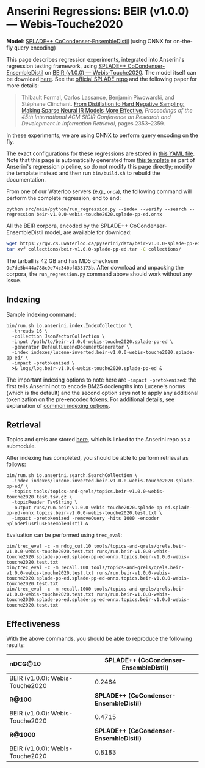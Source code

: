 # Anserini Regressions: BEIR (v1.0.0) &mdash; Webis-Touche2020

**Model**: [SPLADE++ CoCondenser-EnsembleDistil](https://arxiv.org/abs/2205.04733) (using ONNX for on-the-fly query encoding)

This page describes regression experiments, integrated into Anserini's regression testing framework, using [SPLADE++ CoCondenser-EnsembleDistil](https://arxiv.org/abs/2205.04733) on [BEIR (v1.0.0) &mdash; Webis-Touche2020](http://beir.ai/).
The model itself can be download [here](https://huggingface.co/naver/splade-cocondenser-ensembledistil).
See the [official SPLADE repo](https://github.com/naver/splade) and the following paper for more details:

> Thibault Formal, Carlos Lassance, Benjamin Piwowarski, and Stéphane Clinchant. [From Distillation to Hard Negative Sampling: Making Sparse Neural IR Models More Effective.](https://dl.acm.org/doi/10.1145/3477495.3531857) _Proceedings of the 45th International ACM SIGIR Conference on Research and Development in Information Retrieval_, pages 2353–2359.

In these experiments, we are using ONNX to perform query encoding on the fly.

The exact configurations for these regressions are stored in [this YAML file](../../src/main/resources/regression/beir-v1.0.0-webis-touche2020.splade-pp-ed.onnx.yaml).
Note that this page is automatically generated from [this template](../../src/main/resources/docgen/templates/beir-v1.0.0-webis-touche2020.splade-pp-ed.onnx.template) as part of Anserini's regression pipeline, so do not modify this page directly; modify the template instead and then run `bin/build.sh` to rebuild the documentation.

From one of our Waterloo servers (e.g., `orca`), the following command will perform the complete regression, end to end:

```
python src/main/python/run_regression.py --index --verify --search --regression beir-v1.0.0-webis-touche2020.splade-pp-ed.onnx
```

All the BEIR corpora, encoded by the SPLADE++ CoCondenser-EnsembleDistil model, are available for download:

```bash
wget https://rgw.cs.uwaterloo.ca/pyserini/data/beir-v1.0.0-splade-pp-ed.tar -P collections/
tar xvf collections/beir-v1.0.0-splade-pp-ed.tar -C collections/
```

The tarball is 42 GB and has MD5 checksum `9c7de5b444a788c9e74c340bf833173b`.
After download and unpacking the corpora, the `run_regression.py` command above should work without any issue.

## Indexing

Sample indexing command:

```
bin/run.sh io.anserini.index.IndexCollection \
  -threads 16 \
  -collection JsonVectorCollection \
  -input /path/to/beir-v1.0.0-webis-touche2020.splade-pp-ed \
  -generator DefaultLuceneDocumentGenerator \
  -index indexes/lucene-inverted.beir-v1.0.0-webis-touche2020.splade-pp-ed/ \
  -impact -pretokenized \
  >& logs/log.beir-v1.0.0-webis-touche2020.splade-pp-ed &
```

The important indexing options to note here are `-impact -pretokenized`: the first tells Anserini not to encode BM25 doclengths into Lucene's norms (which is the default) and the second option says not to apply any additional tokenization on the pre-encoded tokens.
For additional details, see explanation of [common indexing options](../../docs/common-indexing-options.md).

## Retrieval

Topics and qrels are stored [here](https://github.com/castorini/anserini-tools/tree/master/topics-and-qrels), which is linked to the Anserini repo as a submodule.

After indexing has completed, you should be able to perform retrieval as follows:

```
bin/run.sh io.anserini.search.SearchCollection \
  -index indexes/lucene-inverted.beir-v1.0.0-webis-touche2020.splade-pp-ed/ \
  -topics tools/topics-and-qrels/topics.beir-v1.0.0-webis-touche2020.test.tsv.gz \
  -topicReader TsvString \
  -output runs/run.beir-v1.0.0-webis-touche2020.splade-pp-ed.splade-pp-ed-onnx.topics.beir-v1.0.0-webis-touche2020.test.txt \
  -impact -pretokenized -removeQuery -hits 1000 -encoder SpladePlusPlusEnsembleDistil &
```

Evaluation can be performed using `trec_eval`:

```
bin/trec_eval -c -m ndcg_cut.10 tools/topics-and-qrels/qrels.beir-v1.0.0-webis-touche2020.test.txt runs/run.beir-v1.0.0-webis-touche2020.splade-pp-ed.splade-pp-ed-onnx.topics.beir-v1.0.0-webis-touche2020.test.txt
bin/trec_eval -c -m recall.100 tools/topics-and-qrels/qrels.beir-v1.0.0-webis-touche2020.test.txt runs/run.beir-v1.0.0-webis-touche2020.splade-pp-ed.splade-pp-ed-onnx.topics.beir-v1.0.0-webis-touche2020.test.txt
bin/trec_eval -c -m recall.1000 tools/topics-and-qrels/qrels.beir-v1.0.0-webis-touche2020.test.txt runs/run.beir-v1.0.0-webis-touche2020.splade-pp-ed.splade-pp-ed-onnx.topics.beir-v1.0.0-webis-touche2020.test.txt
```

## Effectiveness

With the above commands, you should be able to reproduce the following results:

| **nDCG@10**                                                                                                  | **SPLADE++ (CoCondenser-EnsembleDistil)**|
|:-------------------------------------------------------------------------------------------------------------|-----------|
| BEIR (v1.0.0): Webis-Touche2020                                                                              | 0.2464    |
| **R@100**                                                                                                    | **SPLADE++ (CoCondenser-EnsembleDistil)**|
| BEIR (v1.0.0): Webis-Touche2020                                                                              | 0.4715    |
| **R@1000**                                                                                                   | **SPLADE++ (CoCondenser-EnsembleDistil)**|
| BEIR (v1.0.0): Webis-Touche2020                                                                              | 0.8183    |
